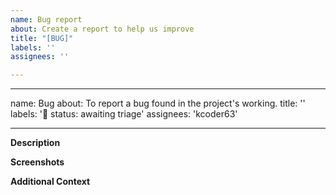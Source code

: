 ```yaml
---
name: Bug report
about: Create a report to help us improve
title: "[BUG]"
labels: ''
assignees: ''

---
```


---
name: Bug
about: To report a bug found in the project's working.
title: ''
labels: '🚦 status: awaiting triage'
assignees: 'kcoder63'

---

**Description**

<!-- A brief description of the question or issue, also include what you tried and what didn't work: -->

**Screenshots**

<!-- Please add a screenshot if applicable -->

**Additional Context**  <!-- Optional -->  

<!-- Add any other context about the problem here. -->
